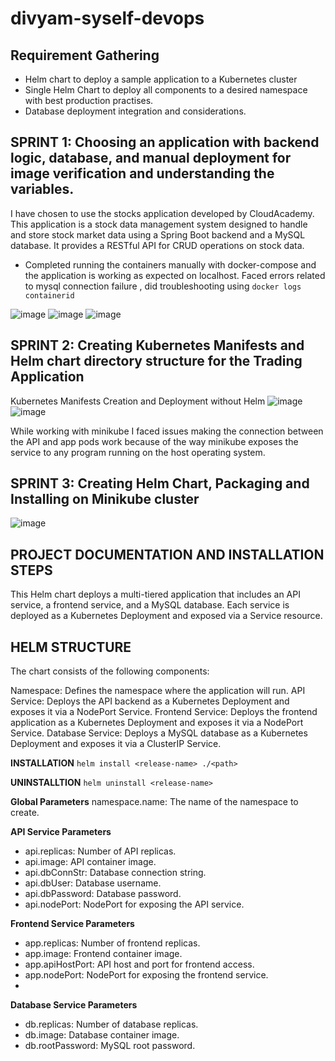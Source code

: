 # divyam-syself-devops

## Requirement Gathering
- Helm chart to deploy a sample application to a Kubernetes cluster
- Single Helm Chart to deploy all components to a desired namespace with best production practises.
- Database deployment integration and considerations.

## SPRINT 1: Choosing an application with backend logic, database, and manual deployment for image verification and understanding the variables.
I have chosen to use the stocks application developed by CloudAcademy. This application is a stock data management system designed to handle and store stock market data using a Spring Boot backend and a MySQL database. It provides a RESTful API for CRUD operations on stock data.

- Completed running the containers manually with docker-compose and the application is working as expected on localhost. Faced errors related to mysql connection failure , did troubleshooting using
  `docker logs containerid`
  

![image](https://github.com/user-attachments/assets/dd62f82c-c9e1-4d24-88e3-08e96e69b85b)
![image](https://github.com/user-attachments/assets/99ad8435-f079-45d3-afce-7674dc495520)
![image](https://github.com/user-attachments/assets/cc86f3e1-4389-49a3-bc8c-94c2b160e43e)

## SPRINT 2: Creating Kubernetes Manifests and Helm chart directory structure for the Trading Application

Kubernetes Manifests Creation and Deployment without Helm
![image](https://github.com/user-attachments/assets/76e933c3-d850-47c1-9d32-017e0f00a91f)
![image](https://github.com/user-attachments/assets/0d9545fa-9845-4e33-9861-7abc890de710)

While working with minikube I faced issues making the connection between the API and app pods work because of the way minikube exposes the service to any program running on the host operating system.

## SPRINT 3: Creating Helm Chart, Packaging and Installing on Minikube cluster

![image](https://github.com/user-attachments/assets/79d9e341-c67a-4818-945b-f3816d0ca493)




## PROJECT DOCUMENTATION AND INSTALLATION STEPS

This Helm chart deploys a multi-tiered application that includes an API service, a frontend service, and a MySQL database. Each service is deployed as a Kubernetes Deployment and exposed via a Service resource.

## HELM STRUCTURE

The chart consists of the following components:

Namespace: Defines the namespace where the application will run.
API Service: Deploys the API backend as a Kubernetes Deployment and exposes it via a NodePort Service.
Frontend Service: Deploys the frontend application as a Kubernetes Deployment and exposes it via a NodePort Service.
Database Service: Deploys a MySQL database as a Kubernetes Deployment and exposes it via a ClusterIP Service.

**INSTALLATION**
`helm install <release-name> ./<path>`

**UNINSTALLTION**
`helm uninstall <release-name>`

**Global Parameters**
namespace.name: The name of the namespace to create. 

**API Service Parameters**
- api.replicas: Number of API replicas. 
- api.image: API container image. 
- api.dbConnStr: Database connection string.
- api.dbUser: Database username.
- api.dbPassword: Database password.
- api.nodePort: NodePort for exposing the API service. 

**Frontend Service Parameters**
- app.replicas: Number of frontend replicas.
- app.image: Frontend container image.
- app.apiHostPort: API host and port for frontend access.
- app.nodePort: NodePort for exposing the frontend service.
- 
**Database Service Parameters**
- db.replicas: Number of database replicas. 
- db.image: Database container image. 
- db.rootPassword: MySQL root password.








